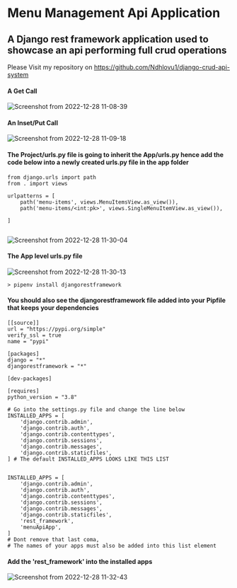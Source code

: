 # Menu Management Api Application
## A Django rest framework application used to showcase an api performing full crud operations

Please Visit my repository on https://github.com/Ndhlovu1/django-crud-api-system

#### A Get Call
![Screenshot from 2022-12-28 11-08-39](https://user-images.githubusercontent.com/46927702/209790347-a59ef498-9b67-4c18-afd5-a7079ef6b155.png)


#### An Inset/Put Call
![Screenshot from 2022-12-28 11-09-18](https://user-images.githubusercontent.com/46927702/209790355-0025b610-2db4-4716-a311-f422a07d4404.png)


#### The Project/urls.py file is going to inherit the App/urls.py hence add the code below into a newly created urls.py file in the app folder


```Python3
from django.urls import path
from . import views

urlpatterns = [
    path('menu-items', views.MenuItemsView.as_view()),
    path('menu-items/<int:pk>', views.SingleMenuItemView.as_view()),
    
]


```

![Screenshot from 2022-12-28 11-30-04](https://user-images.githubusercontent.com/46927702/209790529-ad628055-8206-46f8-9257-7858cbd85bba.png)


#### The App level urls.py file
![Screenshot from 2022-12-28 11-30-13](https://user-images.githubusercontent.com/46927702/209790533-08d1b433-fc81-421c-82e5-c0eb1fdd4fd9.png)

```shell
> pipenv install djangorestframework
```

#### You should also see the djangorestframework file added into your Pipfile that keeps your dependencies

```file
[[source]]
url = "https://pypi.org/simple"
verify_ssl = true
name = "pypi"

[packages]
django = "*"
djangorestframework = "*"

[dev-packages]

[requires]
python_version = "3.8"

```


```Python3
# Go into the settings.py file and change the line below
INSTALLED_APPS = [
    'django.contrib.admin',
    'django.contrib.auth',
    'django.contrib.contenttypes',
    'django.contrib.sessions',
    'django.contrib.messages',
    'django.contrib.staticfiles',
] # The default INSTALLED_APPS LOOKS LIKE THIS LIST

```

```Python3

INSTALLED_APPS = [
    'django.contrib.admin',
    'django.contrib.auth',
    'django.contrib.contenttypes',
    'django.contrib.sessions',
    'django.contrib.messages',
    'django.contrib.staticfiles',
    'rest_framework',
    'menuApiApp',
] 
# Dont remove that last coma, 
# The names of your apps must also be added into this list element

```

#### Add the 'rest_framework' into the installed apps
![Screenshot from 2022-12-28 11-32-43](https://user-images.githubusercontent.com/46927702/209790781-7ffd91d8-e0a4-46d5-9f92-79fd74d690de.png)
